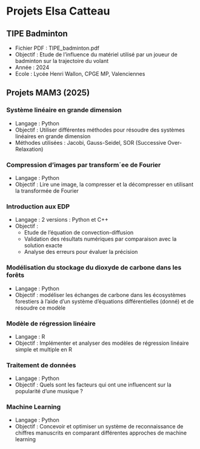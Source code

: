 # Projets Elsa Catteau
## TIPE Badminton
- Fichier PDF : TIPE_badminton.pdf
- Objectif : Etude de l’influence du matériel utilisé par un joueur de badminton sur la trajectoire du volant
- Année : 2024
- Ecole : Lycée Henri Wallon, CPGE MP, Valenciennes
## Projets MAM3 (2025)
### Système linéaire en grande dimension
- Langage : Python
- Objectif : Utiliser différentes méthodes pour résoudre des systèmes linéaires en grande dimension
- Méthodes utilisées : Jacobi, Gauss-Seidel, SOR (Successive Over-Relaxation)
### Compression d’images par transform´ee de Fourier
- Langage : Python
- Objectif : Lire une image, la compresser et la décompresser en utilisant la transformée de Fourier
### Introduction aux EDP 
- Langage : 2 versions : Python et C++
- Objectif : 
  - Etude de l’équation de convection-diffusion 
  - Validation des résultats numériques par comparaison avec la solution exacte
  - Analyse des erreurs pour évaluer la précision
### Modélisation du stockage du dioxyde de carbone dans les forêts
- Langage : Python
- Objectif : modéliser les échanges de carbone dans les écosystèmes forestiers à l’aide d’un système 
d’équations différentielles (donné) et de résoudre ce modèle
### Modèle de régression linéaire
- Langage : R
- Objectif : Implémenter et analyser des modèles de régression linéaire simple et multiple en R
### Traitement de données
- Langage : Python
- Objectif : Quels sont les facteurs qui ont une influencent sur la popularité d’une musique ?
### Machine Learning 
- Langage : Python
- Objectif : Concevoir et optimiser un système de reconnaissance de chiffres manuscrits en comparant
 différentes approches de machine learning
